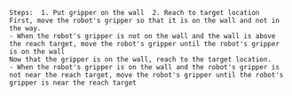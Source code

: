 
    Steps:  1. Put gripper on the wall  2. Reach to target location
    First, move the robot's gripper so that it is on the wall and not in the way.
    - When the robot's gripper is not on the wall and the wall is above the reach target, move the robot's gripper until the robot's gripper is on the wall
    Now that the gripper is on the wall, reach to the target location.
    - When the robot's gripper is on the wall and the robot's gripper is not near the reach target, move the robot's gripper until the robot's gripper is near the reach target